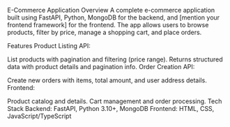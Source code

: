 E-Commerce Application
Overview
A complete e-commerce application built using FastAPI, Python, MongoDB for the backend, and [mention your frontend framework] for the frontend. The app allows users to browse products, filter by price, manage a shopping cart, and place orders.

Features
Product Listing API:

List products with pagination and filtering (price range).
Returns structured data with product details and pagination info.
Order Creation API:

Create new orders with items, total amount, and user address details.
Frontend:

Product catalog and details.
Cart management and order processing.
Tech Stack
Backend: FastAPI, Python 3.10+, MongoDB
Frontend: HTML, CSS, JavaScript/TypeScript
